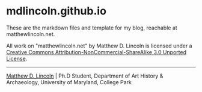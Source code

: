 mdlincoln.github.io
===================

These are the markdown files and template for my blog, reachable at matthewlincoln.net.

All work on "matthewlincoln.net" by Matthew D. Lincoln is licensed under
a [Creative Commons Attribution-NonCommercial-ShareAlike 3.0 Unported
License](http://creativecommons.org/licenses/by-nc-sa/3.0/deed.en_US).

***

[Matthew D. Lincoln](http://matthewlincoln.net) | Ph.D Student, Department of Art History & Archaeology, University of Maryland, College Park
